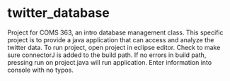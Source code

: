 # twitter_database
Project for COMS 363, an intro database management class. This specific project is to provide a java application that can access and analyze the twitter data.
To run project, open project in eclipse editor. Check to make sure connectorJ is added to the build path. If no errors in build path, pressing run on project.java will run 
application. Enter information into console with no typos.
